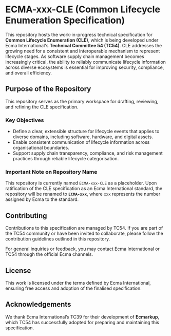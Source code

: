 # ECMA-xxx-CLE (Common Lifecycle Enumeration Specification)

This repository hosts the work-in-progress technical specification for **Common Lifecycle Enumeration (CLE)**, which is being developed under Ecma International's **Technical Committee 54 (TC54)**. CLE addresses the growing need for a consistent and interoperable mechanism to represent lifecycle stages. As software supply chain management becomes increasingly critical, the ability to reliably communicate lifecycle information across diverse ecosystems is essential for improving security, compliance, and overall efficiency.

## Purpose of the Repository

This repository serves as the primary workspace for drafting, reviewing, and refining the CLE specification.

### Key Objectives
- Define a clear, extensible structure for lifecycle events that applies to diverse domains, including software, hardware, and digital assets.
- Enable consistent communication of lifecycle information across organisational boundaries.
- Support supply chain transparency, compliance, and risk management practices through reliable lifecycle categorisation.

### Important Note on Repository Name

This repository is currently named `ECMA-xxx-CLE` as a placeholder. Upon ratification of the CLE specification as an Ecma International standard, the repository will be renamed to **`ECMA-xxx`**, where `xxx` represents the number assigned by Ecma to the standard.

## Contributing

Contributions to this specification are managed by TC54. If you are part of the TC54 community or have been invited to collaborate, please follow the contribution guidelines outlined in this repository.

For general inquiries or feedback, you may contact Ecma International or TC54 through the official Ecma channels.

## License

This work is licensed under the terms defined by Ecma International, ensuring free access and adoption of the finalised specification.

## Acknowledgements

We thank Ecma International’s TC39 for their development of **Ecmarkup**, which TC54 has successfully adopted for preparing and maintaining this specification.
